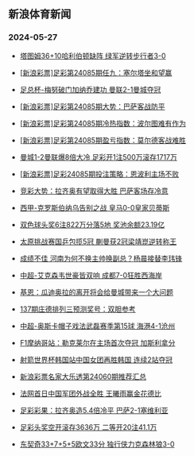## 新浪体育新闻 
### 2024-05-27

+ [塔图姆36+10哈利伯顿缺阵 绿军逆转步行者3-0](https://sports.sina.com.cn/basketball/nba/2024-05-26/doc-inawppry3604424.shtml)

+ [[新浪彩票]足彩第24085期任九：塞尔塔坐和望赢](https://sports.sina.com.cn/l/2024-05-26/doc-inawpcae3818416.shtml)

+ [足总杯-梅努破门加纳乔建功 曼联2-1曼城夺冠](https://sports.sina.com.cn/g/pl/2024-05-26/doc-inawpazx5145620.shtml)

+ [[新浪彩票]足彩第24085期大势：巴萨客战防平](https://sports.sina.com.cn/l/2024-05-26/doc-inawpazx5156962.shtml)

+ [[新浪彩票]足彩第24085期冷热指数：波尔图难有作为](https://sports.sina.com.cn/l/2024-05-26/doc-inawpiiv5028698.shtml)

+ [[新浪彩票]足彩第24085期盈亏指数：莫尔德客战难胜](https://sports.sina.com.cn/l/2024-05-26/doc-inawpika3688615.shtml)

+ [曼城1-2曼联爆8倍大冷 足彩开1注500万滚存1717万](https://sports.sina.com.cn/l/2024-05-26/doc-inawpazx5153398.shtml)

+ [[新浪彩票]足彩24085期投注策略：恩波利主场不败](https://sports.sina.com.cn/l/2024-05-26/doc-inawpika3688024.shtml)

+ [竞彩大势：拉齐奥有望取得大胜 巴萨客场存冷意](https://sports.sina.com.cn/l/2024-05-26/doc-inawpika3699924.shtml)

+ [西甲-克罗斯伯纳乌告别之战 皇马0-0皇家贝蒂斯](https://sports.sina.com.cn/g/laliga/2024-05-26/doc-inawpazx5153293.shtml)

+ [双色球头奖6注822万分落5地 奖池余额23.19亿](https://sports.sina.com.cn/l/2024-05-26/doc-inawqkvi4542177.shtml)

+ [太原挑战赛国乒包揽5冠 蒯曼获2冠梁靖崑逆转称王](https://sports.sina.com.cn/others/pingpang/2024-05-26/doc-inawqrcn3084948.shtml)

+ [成绩不佳 河南为何不换主帅换副总？杨晨接替李玮锋](https://sports.sina.com.cn/china/2024-05-22/doc-inawatps3285679.shtml)

+ [中超-艾克森韦世豪皆双响 成都7-0狂胜西海岸](https://sports.sina.com.cn/china/j/2024-05-26/doc-inawqkvq3208569.shtml)

+ [基恩：瓜迪奥拉的离开将会给曼城带来一个大问题](https://sports.sina.com.cn/g/2024-05-26/doc-inawqrcn3097543.shtml)

+ [137期庄德排列三预测奖号：双胆参考](https://sports.sina.com.cn/l/2024-05-26/doc-inawptxw3508475.shtml)

+ [中超-奥斯卡帽子戏法武磊赛季第15球 海港4-1沧州](https://sports.sina.com.cn/china/j/2024-05-26/doc-inawqrcn3081180.shtml)

+ [F1摩纳哥站：勒克莱尔在主场首次夺冠 加斯利拿分](https://sports.sina.com.cn/motorracing/f1/newsall/2024-05-27/doc-inawqvmc4312390.shtml)

+ [射箭世界杯韩国站中国女团再胜韩国 连续2站夺冠](https://sports.sina.com.cn/others/shot/2024-05-26/doc-inawptxr4836223.shtml)

+ [新浪彩票名家大乐透第24060期推荐汇总](https://sports.sina.com.cn/l/2024-05-26/doc-inawpyfu3388279.shtml)

+ [法网首日中国军团外战全胜 王曦雨赢金花德比](https://sports.sina.com.cn/tennis/china/2024-05-27/doc-inawrfze2775681.shtml)

+ [足彩彩果：拉齐奥造5.4倍冷平 巴萨2-1塞维利亚](https://sports.sina.com.cn/l/2024-05-27/doc-inawrnhv4016283.shtml)

+ [足彩头奖空开滚存3636万 二等开20注41.1万](https://sports.sina.com.cn/l/2024-05-27/doc-inawrnhv4016283.shtml)

+ [东契奇33+7+5+5欧文33分 独行侠力克森林狼3-0](https://sports.sina.com.cn/basketball/nba/2024-05-27/doc-inawrsqy2643129.shtml)


